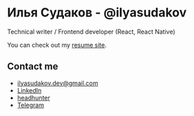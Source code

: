 # Илья Судаков - @ilyasudakov
Technical writer / Frontend developer (React, React Native)

You can check out my [resume site](https://ilyasudakov.vercel.app).

## Contact me

- [ilyasudakov.dev@gmail.com](mailto:ilyasudakov.dev@gmail.com)
- [LinkedIn](https://www.linkedin.com/in/ilyasudakov)
- [headhunter](https://spb.hh.ru/resume/340dcd78ff0b369fe40039ed1f534c6a4e756e)
- [Telegram](https://t.me/ilyasudakov)
